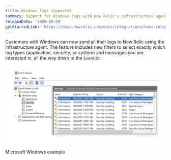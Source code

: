 ```yaml
---
title: Windows logs supported
summary: Support for Windows logs with New Relic's infrastructure agent
releaseDate: '2020-09-09'
getStartedLink: 'https://docs.newrelic.com/docs/integrations/host-integrations/host-integrations-list/windows-event-log-integration'
---
```


Customers with Windows can now send all their logs to New Relic using the infrastructure agent. The feature includes new filters to select exactly which log types (application, security, or system) and messages you are interested in, all the way down to the `EventID`.

![Windows logs](./images/10051-windows-logs.webp "Windows logs")

Microsoft Windows example
